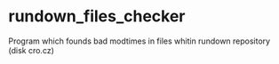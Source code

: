 # rundown_files_checker
Program which founds bad modtimes in files whitin rundown repository (disk cro.cz)
